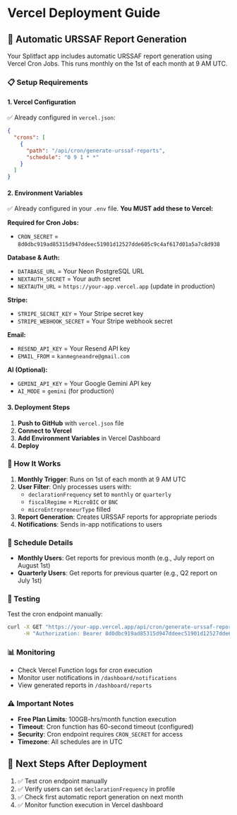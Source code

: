 # Vercel Deployment Guide

## 🚀 Automatic URSSAF Report Generation

Your Splitfact app includes automatic URSSAF report generation using Vercel Cron Jobs. This runs monthly on the 1st of each month at 9 AM UTC.

### 📋 Setup Requirements

#### 1. **Vercel Configuration** 
✅ Already configured in `vercel.json`:
```json
{
  "crons": [
    {
      "path": "/api/cron/generate-urssaf-reports",
      "schedule": "0 9 1 * *"
    }
  ]
}
```

#### 2. **Environment Variables**
✅ Already configured in your `.env` file. **You MUST add these to Vercel:**

**Required for Cron Jobs:**
- `CRON_SECRET` = `8d0dbc919ad85315d947ddeec51901d12527dde605c9c4af617d01a5a7c8d938`

**Database & Auth:**
- `DATABASE_URL` = Your Neon PostgreSQL URL
- `NEXTAUTH_SECRET` = Your auth secret
- `NEXTAUTH_URL` = `https://your-app.vercel.app` (update in production)

**Stripe:**
- `STRIPE_SECRET_KEY` = Your Stripe secret key
- `STRIPE_WEBHOOK_SECRET` = Your Stripe webhook secret

**Email:**
- `RESEND_API_KEY` = Your Resend API key
- `EMAIL_FROM` = `kanmegneandre@gmail.com`

**AI (Optional):**
- `GEMINI_API_KEY` = Your Google Gemini API key
- `AI_MODE` = `gemini` (for production)

#### 3. **Deployment Steps**

1. **Push to GitHub** with `vercel.json` file
2. **Connect to Vercel** 
3. **Add Environment Variables** in Vercel Dashboard
4. **Deploy**

### 🔄 How It Works

1. **Monthly Trigger**: Runs on 1st of each month at 9 AM UTC
2. **User Filter**: Only processes users with:
   - `declarationFrequency` set to `monthly` or `quarterly`
   - `fiscalRegime` = `MicroBIC` or `BNC` 
   - `microEntrepreneurType` filled
3. **Report Generation**: Creates URSSAF reports for appropriate periods
4. **Notifications**: Sends in-app notifications to users

### 📅 Schedule Details

- **Monthly Users**: Get reports for previous month (e.g., July report on August 1st)
- **Quarterly Users**: Get reports for previous quarter (e.g., Q2 report on July 1st)

### 🔧 Testing

Test the cron endpoint manually:
```bash
curl -X GET "https://your-app.vercel.app/api/cron/generate-urssaf-reports" \
     -H "Authorization: Bearer 8d0dbc919ad85315d947ddeec51901d12527dde605c9c4af617d01a5a7c8d938"
```

### 📊 Monitoring

- Check Vercel Function logs for cron execution
- Monitor user notifications in `/dashboard/notifications`
- View generated reports in `/dashboard/reports`

### ⚠️ Important Notes

- **Free Plan Limits**: 100GB-hrs/month function execution
- **Timeout**: Cron function has 60-second timeout (configured)
- **Security**: Cron endpoint requires `CRON_SECRET` for access
- **Timezone**: All schedules are in UTC

## 🎯 Next Steps After Deployment

1. ✅ Test cron endpoint manually
2. ✅ Verify users can set `declarationFrequency` in profile
3. ✅ Check first automatic report generation on next month
4. ✅ Monitor function execution in Vercel dashboard
